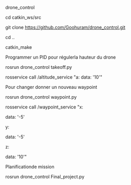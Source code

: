 drone_control

cd catkin_ws/src

git clone https://github.com/Goohuram/drone_control.git

cd ..

catkin_make


Programmer un PID pour régulerla hauteur du drone

rosrun drone_control takeoff.py

rosservice call /altitude_service "a: data: '10'"

Pour changer donner un nouveau waypoint

rosrun drone_control waypoint.py

rosservice call /waypoint_service "x:

data: '-5'

y:

data: '-5'

z:

data: '10'"


Planificationde mission

rosrun drone_control Final_project.py
